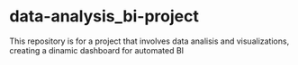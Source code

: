 # data-analysis_bi-project
This repository is for a project that involves data analisis and visualizations, creating a dinamic dashboard for automated BI